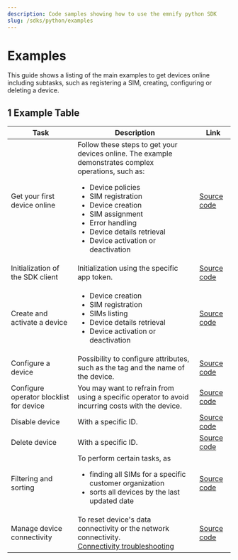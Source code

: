 ```yaml
---
description: Code samples showing how to use the emnify python SDK
slug: /sdks/python/examples
---
```


# Examples

This guide shows a listing of the main examples to get devices online including subtasks, such as registering a SIM, creating, configuring or deleting a device.

## 1 Example Table

| Task                             | Description   | Link |
|---|---|---|
| Get your first device online     |   Follow these steps to get your devices online. The example demonstrates complex operations, such as: <ul><li>Device policies</li><li>SIM registration</li><li>Device creation</li><li>SIM assignment</li><li>Error handling</li><li>Device details retrieval</li><li>Device activation or deactivation</li></ul>|  [Source code](https://github.com/emnify/emnify-sdk-python/blob/main/docs/examples/mass_sim_activation.py)  |
| Initialization of the SDK client |        Initialization using the specific app token.      | [Source code](https://github.com/emnify/emnify-sdk-python/blob/main/docs/examples/device_lifecycle_management.py) |
| Create and activate a device     |   <ul><li>Device creation</li><li>SIM registration</li><li>SIMs listing</li><li>Device details retrieval</li><li>Device activation or deactivation</li></ul> | [Source code](https://github.com/emnify/emnify-sdk-python/blob/main/docs/examples/device_lifecycle_management.py)  |
| Configure a device               |        Possibility to configure attributes, such as the tag and the name of the device.       |  [Source code](https://github.com/emnify/emnify-sdk-python/blob/main/docs/examples/device_lifecycle_management.py) |
| Configure operator blocklist for device |  You may want to refrain from using a specific operator to avoid incurring costs with the device.  |  [Source code](https://github.com/emnify/emnify-sdk-python/blob/main/docs/examples/device_lifecycle_management.py)  |
| Disable device |  With a specific ID. | [Source code](https://github.com/emnify/emnify-sdk-python/blob/main/docs/examples/device_lifecycle_management.py)  |
| Delete device  |  With a specific ID.  |  [Source code](https://github.com/emnify/emnify-sdk-python/blob/main/docs/examples/device_lifecycle_management.py) |
| Filtering and sorting | To perform certain tasks, as  <ul><li>finding all SIMs for a specific customer organization</li><li>sorts all devices by the last updated date</li></ul>    | [Source code](https://github.com/emnify/emnify-sdk-python/blob/main/docs/examples/filtering_and_sorting.py)  |
| Manage device connectivity | To reset device's data connectivity or the network connectivity. <br /> [Connectivity troubleshooting](https://www.emnify.com/developer-blog/5-ways-to-detect-and-solve-connectivity-issues#network-events) | [Source code](https://github.com/emnify/emnify-sdk-python/blob/main/docs/examples/device_lifecycle_management.py)  |

